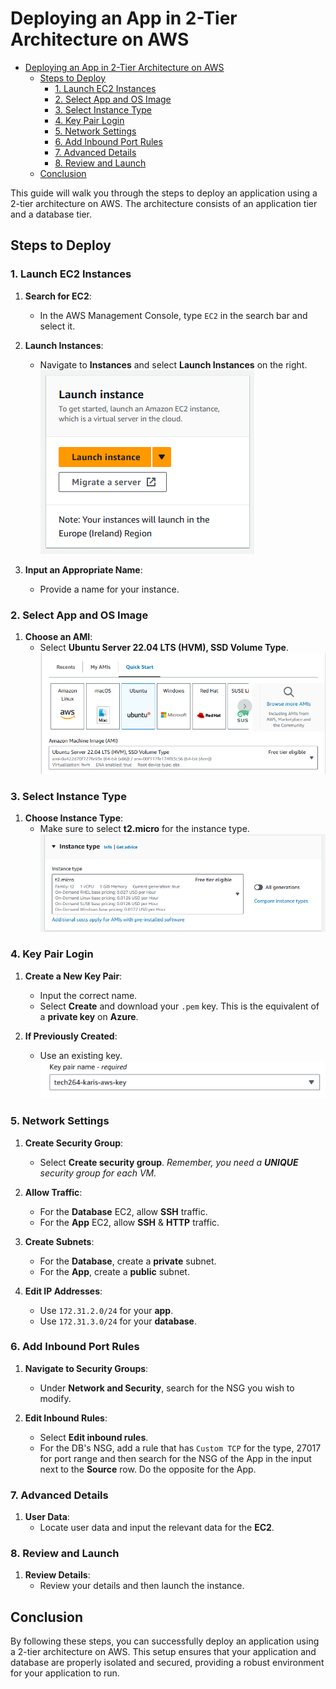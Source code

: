 # Deploying an App in 2-Tier Architecture on AWS

- [Deploying an App in 2-Tier Architecture on AWS](#deploying-an-app-in-2-tier-architecture-on-aws)
  - [Steps to Deploy](#steps-to-deploy)
    - [1. Launch EC2 Instances](#1-launch-ec2-instances)
    - [2. Select App and OS Image](#2-select-app-and-os-image)
    - [3. Select Instance Type](#3-select-instance-type)
    - [4. Key Pair Login](#4-key-pair-login)
    - [5. Network Settings](#5-network-settings)
    - [6. Add Inbound Port Rules](#6-add-inbound-port-rules)
    - [7. Advanced Details](#7-advanced-details)
    - [8. Review and Launch](#8-review-and-launch)
  - [Conclusion](#conclusion)

This guide will walk you through the steps to deploy an application using a 2-tier architecture on AWS. The architecture consists of an application tier and a database tier.

## Steps to Deploy

### 1. Launch EC2 Instances

1. **Search for EC2**:
   - In the AWS Management Console, type `EC2` in the search bar and select it.

2. **Launch Instances**:
   - Navigate to **Instances** and select **Launch Instances** on the right.
![alt text](../images/aws-ec2-launch.png)
3. **Input an Appropriate Name**:
   - Provide a name for your instance.

### 2. Select App and OS Image

1. **Choose an AMI**:
   - Select **Ubuntu Server 22.04 LTS (HVM), SSD Volume Type**.
![alt text](../images/aws-ec2-ubuntu.png)

### 3. Select Instance Type

1. **Choose Instance Type**:
   - Make sure to select **t2.micro** for the instance type.
![alt text](../images/aws-ec2-instance.png)

### 4. Key Pair Login

1. **Create a New Key Pair**:
   - Input the correct name.
   - Select **Create** and download your `.pem` key. This is the equivalent of a **private key** on **Azure**.

2. **If Previously Created**:
   - Use an existing key. <br>
![alt text](<../images/Screenshot 2024-10-17 151424.png>)

### 5. Network Settings

1. **Create Security Group**:
   - Select **Create security group**. *Remember, you need a **UNIQUE** security group for each VM.*

2. **Allow Traffic**:
   - For the **Database** EC2, allow **SSH** traffic.
   - For the **App** EC2, allow **SSH** & **HTTP** traffic.

3. **Create Subnets**:
   - For the **Database**, create a **private** subnet.
   - For the **App**, create a **public** subnet.

4. **Edit IP Addresses**:
   - Use `172.31.2.0/24` for your **app**.
   - Use `172.31.3.0/24` for your **database**.

### 6. Add Inbound Port Rules

1. **Navigate to Security Groups**:
   - Under **Network and Security**, search for the NSG you wish to modify.

2. **Edit Inbound Rules**:
   - Select **Edit inbound rules**.
   - For the DB's NSG, add a rule that has `Custom TCP` for the type, 27017 for port range and then search for the NSG of the App in the input next to the **Source** row. Do the opposite for the App.

### 7. Advanced Details

1. **User Data**:
   - Locate user data and input the relevant data for the **EC2**.

### 8. Review and Launch

1. **Review Details**:
   - Review your details and then launch the instance.

## Conclusion

By following these steps, you can successfully deploy an application using a 2-tier architecture on AWS. This setup ensures that your application and database are properly isolated and secured, providing a robust environment for your application to run.
